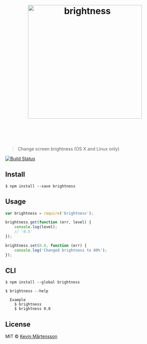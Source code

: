 <h1 align="center">
	<br>
	<img width="360" src="https://rawgit.com/kevva/brightness/master/media/logo.svg" alt="brightness">
	<br>
	<br>
	<br>
</h1>

> Change screen brightness (OS X and Linux only)

[![Build Status](https://travis-ci.org/kevva/brightness.svg?branch=master)](https://travis-ci.org/kevva/brightness)


## Install

```
$ npm install --save brightness
```


## Usage

```js
var brightness = require('brightness');

brightness.get(function (err, level) {
	console.log(level);
	// '0.5'
});

brightness.set(0.8, function (err) {
	console.log('Changed brightness to 80%');
});
```


## CLI

```
$ npm install --global brightness
```

```
$ brightness --help

  Example
    $ brightness
    $ brightness 0.8
```


## License

MIT © [Kevin Mårtensson](https://github.com/kevva)
